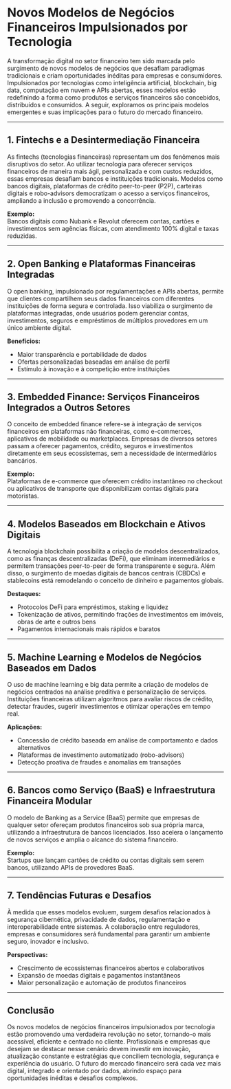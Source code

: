 # Novos Modelos de Negócios Financeiros Impulsionados por Tecnologia

A transformação digital no setor financeiro tem sido marcada pelo surgimento de novos modelos de negócios que desafiam paradigmas tradicionais e criam oportunidades inéditas para empresas e consumidores. Impulsionados por tecnologias como inteligência artificial, blockchain, big data, computação em nuvem e APIs abertas, esses modelos estão redefinindo a forma como produtos e serviços financeiros são concebidos, distribuídos e consumidos. A seguir, exploramos os principais modelos emergentes e suas implicações para o futuro do mercado financeiro.

---

## 1. **Fintechs e a Desintermediação Financeira**

As fintechs (tecnologias financeiras) representam um dos fenômenos mais disruptivos do setor. Ao utilizar tecnologia para oferecer serviços financeiros de maneira mais ágil, personalizada e com custos reduzidos, essas empresas desafiam bancos e instituições tradicionais. Modelos como bancos digitais, plataformas de crédito peer-to-peer (P2P), carteiras digitais e robo-advisors democratizam o acesso a serviços financeiros, ampliando a inclusão e promovendo a concorrência.

**Exemplo:**  
Bancos digitais como Nubank e Revolut oferecem contas, cartões e investimentos sem agências físicas, com atendimento 100% digital e taxas reduzidas.

---

## 2. **Open Banking e Plataformas Financeiras Integradas**

O open banking, impulsionado por regulamentações e APIs abertas, permite que clientes compartilhem seus dados financeiros com diferentes instituições de forma segura e controlada. Isso viabiliza o surgimento de plataformas integradas, onde usuários podem gerenciar contas, investimentos, seguros e empréstimos de múltiplos provedores em um único ambiente digital.

**Benefícios:**
- Maior transparência e portabilidade de dados
- Ofertas personalizadas baseadas em análise de perfil
- Estímulo à inovação e à competição entre instituições

---

## 3. **Embedded Finance: Serviços Financeiros Integrados a Outros Setores**

O conceito de embedded finance refere-se à integração de serviços financeiros em plataformas não financeiras, como e-commerces, aplicativos de mobilidade ou marketplaces. Empresas de diversos setores passam a oferecer pagamentos, crédito, seguros e investimentos diretamente em seus ecossistemas, sem a necessidade de intermediários bancários.

**Exemplo:**  
Plataformas de e-commerce que oferecem crédito instantâneo no checkout ou aplicativos de transporte que disponibilizam contas digitais para motoristas.

---

## 4. **Modelos Baseados em Blockchain e Ativos Digitais**

A tecnologia blockchain possibilita a criação de modelos descentralizados, como as finanças descentralizadas (DeFi), que eliminam intermediários e permitem transações peer-to-peer de forma transparente e segura. Além disso, o surgimento de moedas digitais de bancos centrais (CBDCs) e stablecoins está remodelando o conceito de dinheiro e pagamentos globais.

**Destaques:**
- Protocolos DeFi para empréstimos, staking e liquidez
- Tokenização de ativos, permitindo frações de investimentos em imóveis, obras de arte e outros bens
- Pagamentos internacionais mais rápidos e baratos

---

## 5. **Machine Learning e Modelos de Negócios Baseados em Dados**

O uso de machine learning e big data permite a criação de modelos de negócios centrados na análise preditiva e personalização de serviços. Instituições financeiras utilizam algoritmos para avaliar riscos de crédito, detectar fraudes, sugerir investimentos e otimizar operações em tempo real.

**Aplicações:**
- Concessão de crédito baseada em análise de comportamento e dados alternativos
- Plataformas de investimento automatizado (robo-advisors)
- Detecção proativa de fraudes e anomalias em transações

---

## 6. **Bancos como Serviço (BaaS) e Infraestrutura Financeira Modular**

O modelo de Banking as a Service (BaaS) permite que empresas de qualquer setor ofereçam produtos financeiros sob sua própria marca, utilizando a infraestrutura de bancos licenciados. Isso acelera o lançamento de novos serviços e amplia o alcance do sistema financeiro.

**Exemplo:**  
Startups que lançam cartões de crédito ou contas digitais sem serem bancos, utilizando APIs de provedores BaaS.

---

## 7. **Tendências Futuras e Desafios**

À medida que esses modelos evoluem, surgem desafios relacionados à segurança cibernética, privacidade de dados, regulamentação e interoperabilidade entre sistemas. A colaboração entre reguladores, empresas e consumidores será fundamental para garantir um ambiente seguro, inovador e inclusivo.

**Perspectivas:**
- Crescimento de ecossistemas financeiros abertos e colaborativos
- Expansão de moedas digitais e pagamentos instantâneos
- Maior personalização e automação de produtos financeiros

---

## **Conclusão**

Os novos modelos de negócios financeiros impulsionados por tecnologia estão promovendo uma verdadeira revolução no setor, tornando-o mais acessível, eficiente e centrado no cliente. Profissionais e empresas que desejam se destacar nesse cenário devem investir em inovação, atualização constante e estratégias que conciliem tecnologia, segurança e experiência do usuário. O futuro do mercado financeiro será cada vez mais digital, integrado e orientado por dados, abrindo espaço para oportunidades inéditas e desafios complexos.